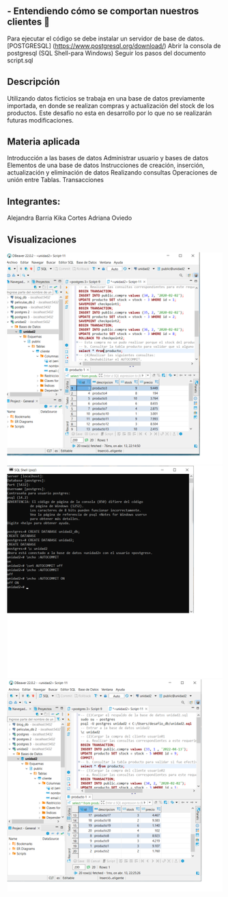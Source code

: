 ## - Entendiendo cómo se comportan nuestros clientes 📃
Para ejecutar el código se debe instalar un servidor de base de datos.
[POSTGRESQL] (https://www.postgresql.org/download/)
Abrir la consola de postgresql (SQL Shell-para Windows)
Seguir los pasos del documento script.sql
## Descripción
Utilizando datos ficticios se trabaja en una base de datos previamente importada, en donde se realizan compras y actualización del stock de los productos. Este desafío no esta en desarrollo por lo que no se realizarán futuras modificaciones.

## Materia aplicada
Introducción a las bases de datos
Administrar usuario y bases de datos
Elementos de una base de datos
Instrucciones de creación, inserción, actualización y eliminación de datos
Realizando consultas
Operaciones de unión entre Tablas.
Transacciones
## Integrantes:
Alejandra Barria
Kika Cortes
Adriana Oviedo
## Visualizaciones
![](https://github.com/aleyire/Entendiendo-como-se-comportan-nuestros-clientes/blob/main/img/preview_1.png)
![](https://github.com/aleyire/Entendiendo-como-se-comportan-nuestros-clientes/blob/main/img/preview_2.png)
![](https://github.com/aleyire/Entendiendo-como-se-comportan-nuestros-clientes/blob/main/img/primer_select_producto.png)
